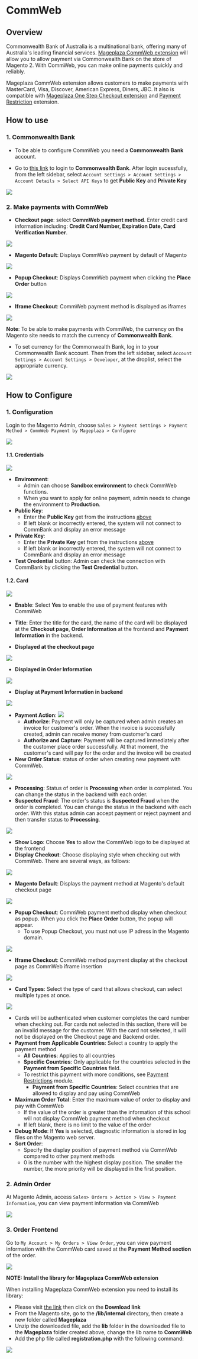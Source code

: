 # CommWeb

## Overview

Commonwealth Bank of Australia is a multinational bank, offering many of Australia's leading financial services. [Mageplaza CommWeb extension](https://www.mageplaza.com/magento-2-commweb/) will allow you to allow payment via Commonwealth Bank on the store of Magento 2. With CommWeb, you can make online payments quickly and reliably.

Mageplaza CommWeb extension allows customers to make payments with MasterCard, Visa, Discover, American Express, Diners, JBC.
It also is compatible with [Mageplaza One Step Checkout extension](https://www.mageplaza.com/magento-2-one-step-checkout-extension/) and [Payment Restriction](https://www.mageplaza.com/magento-2-payment-restrictions/) extension.

## How to use

### 1. Commonwealth Bank

- To be able to configure CommWeb you need a **Commonwealth Bank** account.

- Go to [this link](https://commbank.simplify.com/commerce/login/auth#/account/apiKeys) to login to **Commonwealth Bank**. After login sucessfully, from the left sidebar, select `Account Settings > Account Settings > Account Details > Select API Keys` to get **Public Key** and **Private Key**

![](https://i.imgur.com/af4plQT.png)

### 2. Make payments with CommWeb

- **Checkout page**: select **CommWeb payment method**. Enter credit card information including: **Credit Card Number, Expiration Date, Card Verification Number**.

![](https://i.imgur.com/BbnO9do.png)

- **Magento Default**: Displays CommWeb payment by default of Magento

![](https://i.imgur.com/BbnO9do.png)

- **Popup Checkout**: Displays CommWeb payment when clicking the **Place Order** button

![](https://i.imgur.com/ujy0wGs.png)

- **Iframe Checkout**: CommWeb payment method is displayed as iframes

![](https://i.imgur.com/XeQIBB6.png)

**Note**: To be able to make payments with CommWeb, the currency on the Magento site needs to match the currency of **Commonwealth Bank**.

- To set currency for the Commonwealth Bank, log in to your Commonwealth Bank account. Then from the left sidebar, select `Account Settings > Account Settings > Developer`, at the droplist, select the appropriate currency.

![](https://i.imgur.com/3lLXOgk.png)

## How to Configure

### 1. Configuration

Login to the Magento Admin, choose `Sales > Payment Settings > Payment Method > CommWeb Payment by Mageplaza > Configure`

![](https://i.imgur.com/sCkfQFs.png)

#### 1.1. Credentials

![](https://i.imgur.com/KrOFXfR.png)

- **Environment**:
  - Admin can choose **Sandbox environment** to check CommWeb functions.
  - When you want to apply for online payment, admin needs to change the environment to **Production**.
- **Public Key**:
  - Enter the **Public Key** get from the instructions [above](https://docs.google.com/document/d/1oWrPymSl7BNT5lhTbq89Ffkz7JpfewDEvUG61aSmEA8/edit#heading=h.j1oggb2ojlsa)
  - If left blank or incorrectly entered, the system will not connect to CommBank and display an error message
- **Private Key**:
  - Enter the **Private Key** get from the instructions [above](https://docs.google.com/document/d/1oWrPymSl7BNT5lhTbq89Ffkz7JpfewDEvUG61aSmEA8/edit#heading=h.j1oggb2ojlsa)
  - If left blank or incorrectly entered, the system will not connect to CommBank and display an error message
- **Test Credential** button: Admin can check the connection with CommBank by clicking the **Test Credential** button.


#### 1.2. Card

![](https://i.imgur.com/sCV2k5I.png)

- **Enable**: Select **Yes** to enable the use of payment features with CommWeb
- **Title**: Enter the title for the card, the name of the card will be displayed at the **Checkout page**, **Order Information** at the frontend and **Payment Information** in the backend.


- **Displayed at the checkout page**

![](https://i.imgur.com/dQ2ziHM.png)

- **Displayed in Order Information**

![](https://i.imgur.com/twogNYf.png)

- **Display at Payment Information in backend**

![](https://i.imgur.com/l2zzHyH.png)

- **Payment Action**:
![](https://i.imgur.com/K6Y77uX.png)
  - **Authorize**: Payment will only be captured when admin creates an invoice for customer's order. When the invoice is successfully created, admin can receive money from customer's card
  - **Authorize and Capture**: Payment will be captured immediately after the customer place order successfully. At that moment, the customer's card will pay for the order and the invoice will be created
- **New Order Status**: status of order when creating new payment with CommWeb.

![](https://i.imgur.com/DCdaIQW.png)

  - **Processing**: Status of order is **Processing** when order is completed. You can change the status in the backend with each order.
  - **Suspected Fraud**: The order's status is **Suspected Fraud** when the order is completed. You can change the status in the backend with each order. With this status admin can accept payment or reject payment and then transfer status to **Processing**.
  
  ![](https://i.imgur.com/qr6fiX8.png)

- **Show Logo**: Choose **Yes** to allow the CommWeb logo to be displayed at the frontend
- **Display Checkout**: Choose displaying style when checking out with CommWeb. There are several ways, as follows:

![](https://i.imgur.com/FdVO8T0.png)

  - **Magento Default**: Displays the payment method at Magento's default checkout page
  
  ![](https://i.imgur.com/GMZW5jp.png)

  - **Popup Checkout**: CommWeb payment method display when checkout as popup. When you click the **Place Order** button, the popup will appear. 
    - To use Popup Checkout, you must not use IP adress in the Magento domain. 
  
  ![](https://i.imgur.com/eo8AZUZ.png)
  
  - **Iframe Checkout**: CommWeb method payment display at the checkout page as CommWeb iframe insertion
  
  ![](https://i.imgur.com/qcFkZ9r.png)

- **Card Types**: Select the type of card that allows checkout, can select multiple types at once.

![](https://i.imgur.com/p1I0ugc.png)

- Cards will be authenticated when customer completes the card number when checking out. For cards not selected in this section, there will be an invalid message for the customer. With the card not selected, it will not be displayed on the Checkout page and Backend order.
- **Payment from Applicable Countries**: Select a country to apply the payment method
  - **All Countries**: Applies to all countries
  - **Specific Countries**: Only applicable for the countries selected in the **Payment from Specific Countries** field.
  - To restrict this payment with more conditions, see [Payment Restrictions](https://www.mageplaza.com/magento-2-payment-restrictions/) module.
    - **Payment from Specific Countries**: Select countries that are allowed to display and pay using CommWeb
- **Maximum Order Total**: Enter the maximum value of order to display and pay with CommWeb
  - If the value of the order is greater than the information of this school will not display CommWeb payment method when checkout
  - If left blank, there is no limit to the value of the order
- **Debug Mode**: If **Yes** is selected, diagnostic information is stored in log files on the Magento web server.
- **Sort Order**:
  - Specify the display position of payment method via CommWeb compared to other payment methods
  - 0 is the number with the highest display position. The smaller the number, the more priority will be displayed in the first position.

### 2. Admin Order

At Magento Admin, access `Sales> Orders > Action > View > Payment Information`, you can view payment information via CommWeb

![](https://i.imgur.com/ViCWSyU.png)

### 3. Order Frontend

Go to `My Account > My Orders > View Order`, you can view payment information with the CommWeb card saved at the **Payment Method section** of the order.

![](https://i.imgur.com/1pCJ95n.png)

**NOTE: Install the library for Mageplaza CommWeb extension**

When installing Mageplaza CommWeb extension you need to install its library: 

- Please visit [the link](https://commbank.simplify.com/commerce/docs/sdk/php#install) then click on the **Download link** 
- From the Magento site, go to the **/lib/internal** directory, then create a new folder called **Mageplaza**
- Unzip the downloaded file, add the **lib** folder in the downloaded file to the **Mageplaza** folder created above, change the lib name to **CommWeb**
- Add the php file called **registration.php** with the following command:

![](https://i.imgur.com/IGgpQep.png)
